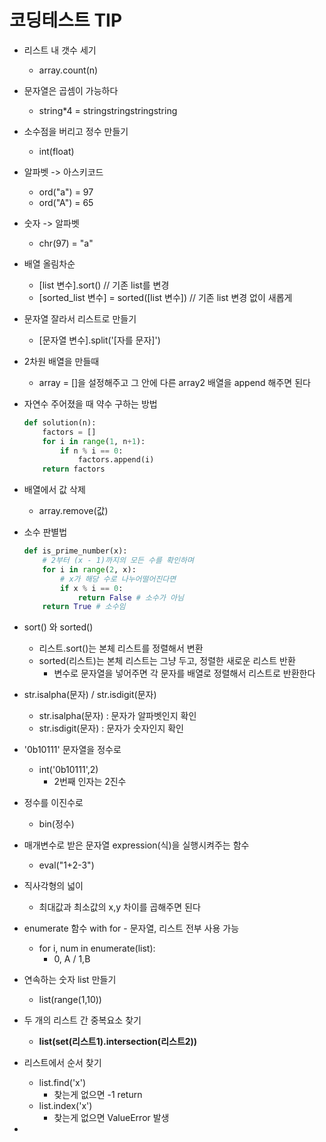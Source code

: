 # 코딩테스트 TIP

- 리스트 내 갯수 세기

  - array.count(n)

- 문자열은 곱셈이 가능하다

  - string*4 = stringstringstringstring

- 소수점을 버리고 정수 만들기

  - int(float)

- 알파벳 -> 아스키코드

  - ord("a") = 97
  - ord("A") = 65

- 숫자 -> 알파벳

  - chr(97) = "a"

- 배열 올림차순

  - [list 변수].sort() // 기존 list를 변경
  - [sorted_list 변수] = sorted([list 변수]) // 기존 list 변경 없이 새롭게 

- 문자열 잘라서 리스트로 만들기

  - [문자열 변수].split('[자를 문자]')

- 2차원 배열을 만들때

  - array = []을 설정해주고 그 안에 다른 array2 배열을 append 해주면 된다

- 자연수 주어졌을 때 약수 구하는 방법 

  ```python
  def solution(n):
      factors = []
      for i in range(1, n+1):
          if n % i == 0:
              factors.append(i)
      return factors
  ```

- 배열에서 값 삭제

  - array.remove(값)

- 소수 판별법

  ```python
  def is_prime_number(x):
      # 2부터 (x - 1)까지의 모든 수를 확인하며
      for i in range(2, x):
          # x가 해당 수로 나누어떨어진다면
          if x % i == 0:
              return False # 소수가 아님
      return True # 소수임
  ```

- sort() 와 sorted()

  - 리스트.sort()는 본체 리스트를 정렬해서 변환
  - sorted(리스트)는 본체 리스트는 그냥 두고, 정렬한 새로운 리스트 반환
    - 변수로 문자열을 넣어주면 각 문자를 배열로 정렬해서 리스트로 반환한다

- str.isalpha(문자) / str.isdigit(문자)

  - str.isalpha(문자) : 문자가 알파벳인지 확인
  - str.isdigit(문자) : 문자가 숫자인지 확인

- '0b10111' 문자열을 정수로

  - int('0b10111',2)
    - 2번째 인자는 2진수

- 정수를 이진수로

  - bin(정수)

- 매개변수로 받은 문자열 expression(식)을 실행시켜주는 함수

  - eval("1+2-3")

- 직사각형의 넓이

  - 최대값과 최소값의 x,y 차이를 곱해주면 된다

- enumerate 함수 with for - 문자열, 리스트 전부 사용 가능

  - for i, num in enumerate(list):
    - 0, A / 1,B

- 연속하는 숫자 list 만들기

  - list(range(1,10))

- 두 개의 리스트 간 중복요소 찾기 

  - **list(set(**리스트1**).intersection(**리스트2**))**
  
- 리스트에서 순서 찾기

  - list.find('x')
    - 찾는게 없으면 -1 return
  - list.index('x')
    - 찾는게 없으면 ValueError 발생

- 